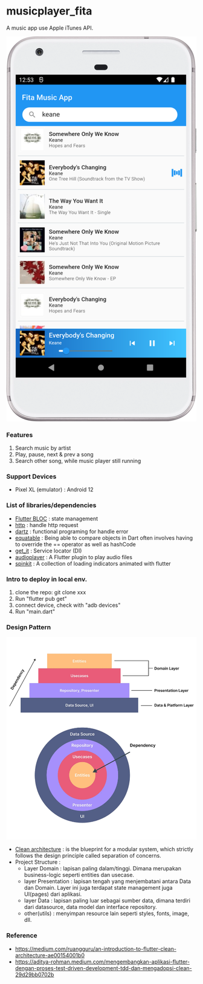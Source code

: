 # musicplayer_fita

A music app use Apple iTunes API.

![App Design](Screenshot.png)

### Features
1. Search music by artist
2. Play, pause, next & prev a song
3. Search other song, while music player still running

### Support Devices
- Pixel XL (emulator) : Android 12

### List of libraries/dependencies

- [Flutter BLOC](https://bloclibrary.dev) : state management
- [http](https://pub.dev/packages/http) : handle http request
- [dartz](https://pub.dev/packages/dartz) : functional programing for handle error
- [equatable](https://pub.dev/packages/equatable) : Being able to compare objects in Dart often involves having to override the == operator as well as hashCode
- [get_it](https://pub.dev/packages/get_it) : Service locator (DI)
- [audioplayer](https://pub.dev/packages/audioplayers) : A Flutter plugin to play audio files
- [spinkit](https://pub.dev/packages/flutter_spinkit) : A collection of loading indicators animated with flutter

### Intro to deploy in local env.
1. clone the repo: git clone xxx
2. Run "flutter pub get"
3. connect device, check with "adb devices"
4. Run "main.dart"

### Design Pattern
![App Architecture](clean_architecture.webp)
- [Clean architecture](https://blog.cleancoder.com/uncle-bob/2012/08/13/the-clean-architecture.html) : is the blueprint for a modular system, which strictly follows the design principle called separation of concerns.
- Project Structure :
  - Layer Domain : lapisan paling dalam/tinggi. Dimana merupakan business-logic seperti entities dan usecase.
  - layer Presentation : lapisan tengah yang menjembatani antara Data dan Domain. Layer ini juga terdapat state management juga UI(pages) dari aplikasi.
  - layer Data : lapisan paling luar sebagai sumber data, dimana terdiri dari datasource, data model dan interface repository.
  - other(utils) : menyimpan resource lain seperti styles, fonts, image, dll.

### Reference
- https://medium.com/ruangguru/an-introduction-to-flutter-clean-architecture-ae00154001b0
- https://aditya-rohman.medium.com/mengembangkan-aplikasi-flutter-dengan-proses-test-driven-development-tdd-dan-mengadopsi-clean-29d29bb0702b
